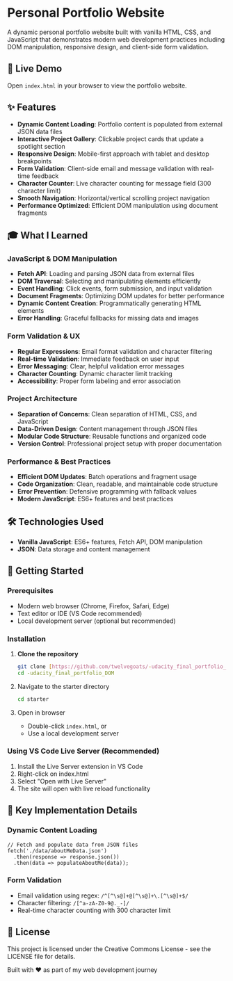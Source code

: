 # Personal Portfolio Website

A dynamic personal portfolio website built with vanilla HTML, CSS, and JavaScript that demonstrates modern web development practices including DOM manipulation, responsive design, and client-side form validation.

## 🚀 Live Demo

Open `index.html` in your browser to view the portfolio website.

## ✨ Features

- **Dynamic Content Loading**: Portfolio content is populated from external JSON data files
- **Interactive Project Gallery**: Clickable project cards that update a spotlight section
- **Responsive Design**: Mobile-first approach with tablet and desktop breakpoints
- **Form Validation**: Client-side email and message validation with real-time feedback
- **Character Counter**: Live character counting for message field (300 character limit)
- **Smooth Navigation**: Horizontal/vertical scrolling project navigation
- **Performance Optimized**: Efficient DOM manipulation using document fragments

## 🎓 What I Learned

### JavaScript & DOM Manipulation

- **Fetch API**: Loading and parsing JSON data from external files
- **DOM Traversal**: Selecting and manipulating elements efficiently
- **Event Handling**: Click events, form submission, and input validation
- **Document Fragments**: Optimizing DOM updates for better performance
- **Dynamic Content Creation**: Programmatically generating HTML elements
- **Error Handling**: Graceful fallbacks for missing data and images

### Form Validation & UX

- **Regular Expressions**: Email format validation and character filtering
- **Real-time Validation**: Immediate feedback on user input
- **Error Messaging**: Clear, helpful validation error messages
- **Character Counting**: Dynamic character limit tracking
- **Accessibility**: Proper form labeling and error association

### Project Architecture

- **Separation of Concerns**: Clean separation of HTML, CSS, and JavaScript
- **Data-Driven Design**: Content management through JSON files
- **Modular Code Structure**: Reusable functions and organized code
- **Version Control**: Professional project setup with proper documentation

### Performance & Best Practices

- **Efficient DOM Updates**: Batch operations and fragment usage
- **Code Organization**: Clean, readable, and maintainable code structure
- **Error Prevention**: Defensive programming with fallback values
- **Modern JavaScript**: ES6+ features and best practices

## 🛠 Technologies Used

- **Vanilla JavaScript**: ES6+ features, Fetch API, DOM manipulation
- **JSON**: Data storage and content management

## 🚀 Getting Started

### Prerequisites

- Modern web browser (Chrome, Firefox, Safari, Edge)
- Text editor or IDE (VS Code recommended)
- Local development server (optional but recommended)

### Installation

1. **Clone the repository**

   ```bash
   git clone [https://github.com/twelvegoats/-udacity_final_portfolio_DOM]
   cd -udacity_final_portfolio_DOM
   ```

2. Navigate to the starter directory

   ```bash
   cd starter
   ```

3. Open in browser
   - Double-click `index.html`, or
   - Use a local development server

### Using VS Code Live Server (Recommended)

1. Install the Live Server extension in VS Code
2. Right-click on index.html
3. Select "Open with Live Server"
4. The site will open with live reload functionality

## 🔧 Key Implementation Details

### Dynamic Content Loading

```
// Fetch and populate data from JSON files
fetch('./data/aboutMeData.json')
  .then(response => response.json())
  .then(data => populateAboutMe(data));
```

### Form Validation

- Email validation using regex: `/^[^\s@]+@[^\s@]+\.[^\s@]+$/`
- Character filtering: `/[^a-zA-Z0-9@._-]/`
- Real-time character counting with 300 character limit

## 📄 License

This project is licensed under the Creative Commons License - see the LICENSE file for details.

Built with ❤️ as part of my web development journey
